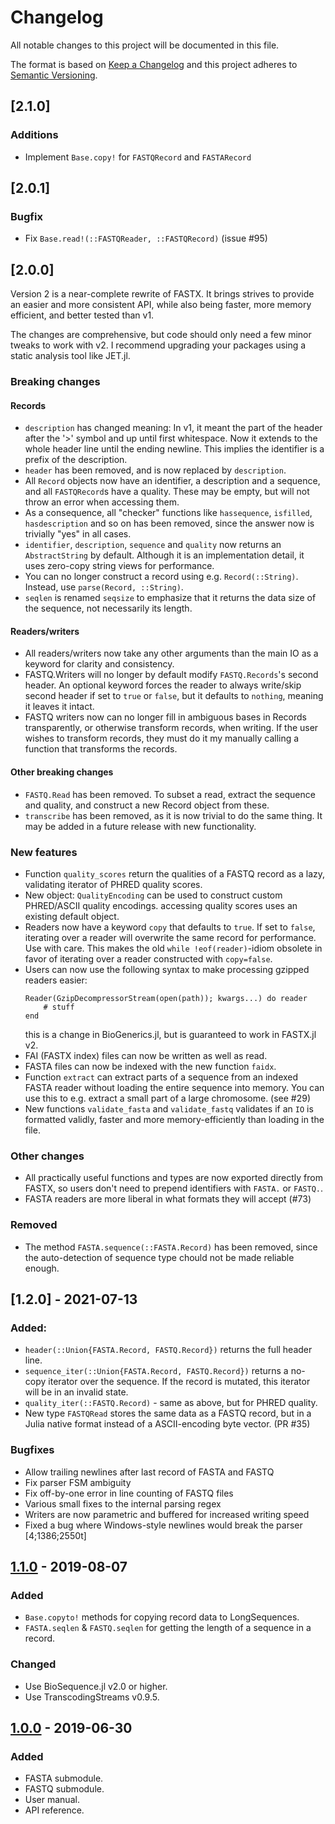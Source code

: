 # Changelog
All notable changes to this project will be documented in this file.

The format is based on [Keep a Changelog](http://keepachangelog.com/en/1.0.0/)
and this project adheres to [Semantic Versioning](http://semver.org/spec/v2.0.0.html).

## [2.1.0]
### Additions
* Implement `Base.copy!` for `FASTQRecord` and `FASTARecord`

## [2.0.1]
### Bugfix
* Fix `Base.read!(::FASTQReader, ::FASTQRecord)` (issue #95)

## [2.0.0]
Version 2 is a near-complete rewrite of FASTX.
It brings strives to provide an easier and more consistent API, while also being
faster, more memory efficient, and better tested than v1.

The changes are comprehensive, but code should only need a few minor tweaks to
work with v2. I recommend upgrading your packages using a static analysis tool like JET.jl.

### Breaking changes
#### Records
* `description` has changed meaning: In v1, it meant the part of the header after the '>' symbol
  and up until first whitespace. Now it extends to the whole header line until the ending newline.
  This implies the identifier is a prefix of the description.
* `header` has been removed, and is now replaced by `description`.
* All `Record` objects now have an identifier, a description and a sequence, and all `FASTQRecord`s
  have a quality. These may be empty, but will not throw an error when accessing them.
* As a consequence, all "checker" functions like `hassequence`, `isfilled`, `hasdescription` and
  so on has been removed, since the answer now is trivially "yes" in all cases.
* `identifier`, `description`, `sequence` and `quality` now returns an `AbstractString` by default.
  Although it is an implementation detail, it uses zero-copy string views for performance.
* You can no longer construct a record using e.g. `Record(::String)`. Instead, use `parse(Record, ::String)`.
* `seqlen` is renamed `seqsize` to emphasize that it returns the data size of the sequence,
  not necessarily its length.

#### Readers/writers
* All readers/writers now take any other arguments than the main IO as a keyword for clarity
  and consistency.
* FASTQ.Writers will no longer by default modify `FASTQ.Records`'s second header.
  An optional keyword forces the reader to always write/skip second header if set to `true` or `false`,
  but it defaults to `nothing`, meaning it leaves it intact.
* FASTQ writers now can no longer fill in ambiguous bases in Records transparently,
  or otherwise transform records, when writing.
  If the user wishes to transform records, they must do it my manually calling a function that transforms the records.

#### Other breaking changes
* `FASTQ.Read` has been removed. To subset a read, extract the sequence and quality, and construct
  a new Record object from these.
* `transcribe` has been removed, as it is now trivial to do the same thing.
  It may be added in a future release with new functionality.

### New features
* Function `quality_scores` return the qualities of a FASTQ record as a lazy, validating iterator
  of PHRED quality scores.
* New object: `QualityEncoding` can be used to construct custom PHRED/ASCII quality encodings.
  accessing quality scores uses an existing default object.
* Readers now have a keyword `copy` that defaults to `true`. If set to `false`, iterating over
  a reader will overwrite the same record for performance. Use with care.
  This makes the old `while !eof(reader)`-idiom obsolete in favor of iterating over a reader
  constructed with `copy=false`.
* Users can now use the following syntax to make processing gzipped readers easier:
  ```
  Reader(GzipDecompressorStream(open(path)); kwargs...) do reader
      # stuff
  end
  ```
  this is a change in BioGenerics.jl, but is guaranteed to work in FASTX.jl v2.
* FAI (FASTX index) files can now be written as well as read.
* FASTA files can now be indexed with the new function `faidx`.
* Function `extract` can extract parts of a sequence from an indexed FASTA reader
  without loading the entire sequence into memory.
  You can use this to e.g. extract a small part of a large chromosome. (see #29)
* New functions `validate_fasta` and `validate_fastq` validates if an `IO` is formatted
  validly, faster and more memory-efficiently than loading in the file.

### Other changes
* All practically useful functions and types are now exported directly from FASTX,
  so users don't need to prepend identifiers with `FASTA.` or `FASTQ.`.
* FASTA readers are more liberal in what formats they will accept (#73)  

### Removed
* The method `FASTA.sequence(::FASTA.Record)` has been removed, since the auto-detection of sequence
  type chould not be made reliable enough.

## [1.2.0] - 2021-07-13
### Added:
* `header(::Union{FASTA.Record, FASTQ.Record})` returns the full header line.
* `sequence_iter(::Union{FASTA.Record, FASTQ.Record})` returns a no-copy iterator over the sequence. If the record is mutated, this iterator will be in an invalid state.
* `quality_iter(::FASTQ.Record)` - same as above, but for PHRED quality.
* New type `FASTQRead` stores the same data as a FASTQ record, but in a Julia native format instead of a ASCII-encoding byte vector. (PR #35)

### Bugfixes
* Allow trailing newlines after last record of FASTA and FASTQ
* Fix parser FSM ambiguity
* Fix off-by-one error in line counting of FASTQ files
* Various small fixes to the internal parsing regex
* Writers are now parametric and buffered for increased writing speed
* Fixed a bug where Windows-style newlines would break the parser
[4;1386;2550t]
## [1.1.0] - 2019-08-07
### Added
- `Base.copyto!` methods for copying record data to LongSequences.
- `FASTA.seqlen` & `FASTQ.seqlen` for getting the length of a sequence in a record.

### Changed
- Use BioSequence.jl v2.0 or higher.
- Use TranscodingStreams v0.9.5.

## [1.0.0] - 2019-06-30
### Added
- FASTA submodule.
- FASTQ submodule.
- User manual.
- API reference.

[Unreleased]: https://github.com/BioJulia/FASTX.jl/compare/v1.1.0...HEAD
[1.1.0]: https://github.com/BioJulia/FASTX.jl/compare/v1.0.0...v1.1.0
[1.0.0]: https://github.com/BioJulia/FASTX.jl/tree/v1.0.0

